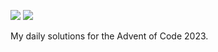 
![](https://img.shields.io/badge/📅_%20day-1-blue?style=for-the-badge)
![](https://img.shields.io/badge/⭐_%20stars-2-yellow?style=for-the-badge)

My daily solutions for the Advent of Code 2023.
